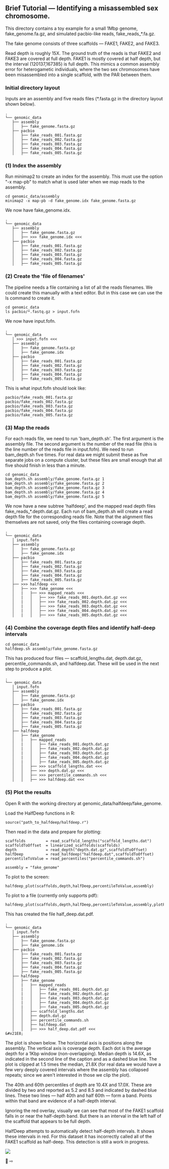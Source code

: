 ## Brief Tutorial &mdash; Identifying a misassembled sex chromosome.

This directory contains a toy example for a small 1Mbp genome,
fake_genome.fa.gz, and simulated pacbio-like reads, fake_reads_*.fa.gz.

The fake genome consists of three scaffolds &mdash; FAKE1, FAKE2, and FAKE3.

Read depth is roughly 15X. The ground truth of the reads is that FAKE2 and
FAKE3 are covered at full depth. FAKE1 is mostly covered at half depth, but the
interval (120137,167385) is full depth. This mimics a common assembly error for
heterogametic individuals, where the two sex chromosomes have been misassembled
into a single scaffold, with the PAR between them.

### Initial directory layout

Inputs are an assembly and five reads files (*.fasta.gz in the directory
layout shown below).

```
.
└── genomic_data
   ├── assembly
   │   ├── fake_genome.fasta.gz
   ├── pacbio
   │   ├── fake_reads_001.fasta.gz
   │   ├── fake_reads_002.fasta.gz
   │   ├── fake_reads_003.fasta.gz
   │   ├── fake_reads_004.fasta.gz
   │   ├── fake_reads_005.fasta.gz
```

### (1) Index the assembly

Run minimap2 to create an index for the assembly. This must use the option
"-x map-pb" to match what is used later when we map reads to the assembly. 

```
cd genomic_data/assembly
minimap2 -x map-pb -d fake_genome.idx fake_genome.fasta.gz
```

We now have fake_genome.idx.

```
.
└── genomic_data
   ├── assembly
   │   ├── fake_genome.fasta.gz
   │   ├── >>> fake_genome.idx <<<
   ├── pacbio
   │   ├── fake_reads_001.fasta.gz
   │   ├── fake_reads_002.fasta.gz
   │   ├── fake_reads_003.fasta.gz
   │   ├── fake_reads_004.fasta.gz
   │   ├── fake_reads_005.fasta.gz
```

### (2) Create the 'file of filenames'

The pipeline needs a file containing a list of all the reads filenames. We
could create this manually with a text editor. But in this case we can use the
ls command to create it.

```
cd genomic_data
ls pacbio/*.fastq.gz > input.fofn
```

We now have input.fofn.

```
.
└── genomic_data
   │ >>> input.fofn <<<
   ├── assembly
   │   ├── fake_genome.fasta.gz
   │   ├── fake_genome.idx
   ├── pacbio
   │   ├── fake_reads_001.fasta.gz
   │   ├── fake_reads_002.fasta.gz
   │   ├── fake_reads_003.fasta.gz
   │   ├── fake_reads_004.fasta.gz
   │   ├── fake_reads_005.fasta.gz
```

This is what input.fofn should look like:

```
pacbio/fake_reads_001.fasta.gz
pacbio/fake_reads_002.fasta.gz
pacbio/fake_reads_003.fasta.gz
pacbio/fake_reads_004.fasta.gz
pacbio/fake_reads_005.fasta.gz
```

### (3) Map the reads

For each reads file, we need to run 'bam_depth.sh'. The first argument is the
assembly file. The second argument is the number of the read file (this is the
line number of the reads file in input.fofn). We need to run bam_depth.sh five
times. For real data we might submit these as five separate jobs on a compute
cluster, but these files are small enough that all five should finish in less
than a minute.

```
cd genomic_data
bam_depth.sh assembly/fake_genome.fasta.gz 1
bam_depth.sh assembly/fake_genome.fasta.gz 2
bam_depth.sh assembly/fake_genome.fasta.gz 3
bam_depth.sh assembly/fake_genome.fasta.gz 4
bam_depth.sh assembly/fake_genome.fasta.gz 5
```

We now have a new subtree 'halfdeep', and the mapped read depth files
fake_reads_*.depth.dat.gz. Each run of bam_depth.sh will create a read depth
file for the corresponding reads file. Note that the alignment files themselves
are not saved, only the files containing coverage depth.

```
.
└── genomic_data
   │ input.fofn
   ├── assembly
   │   ├── fake_genome.fasta.gz
   │   ├── fake_genome.idx
   ├── pacbio
   │   ├── fake_reads_001.fasta.gz
   │   ├── fake_reads_002.fasta.gz
   │   ├── fake_reads_003.fasta.gz
   │   ├── fake_reads_004.fasta.gz
   │   ├── fake_reads_005.fasta.gz
   ├── >>> halfdeep <<<
   │   ├── >>> fake_genome <<<
   │   |   ├── >>> mapped_reads <<<
   │   |   │   ├── >>> fake_reads_001.depth.dat.gz <<<
   │   |   │   ├── >>> fake_reads_002.depth.dat.gz <<<
   │   |   │   ├── >>> fake_reads_003.depth.dat.gz <<<
   │   |   │   ├── >>> fake_reads_004.depth.dat.gz <<<
   │   |   │   ├── >>> fake_reads_005.depth.dat.gz <<<
```

### (4) Combine the coverage depth files and identify half-deep intervals

```
cd genomic_data
halfdeep.sh assembly/fake_genome.fasta.gz
```

This has produced four files &mdash; scaffold_lengths.dat, depth.dat.gz,
percentile_commands.sh, and halfdeep.dat. These will be used in the next step
to produce a plot.

```
.
└── genomic_data
   │ input.fofn
   ├── assembly
   │   ├── fake_genome.fasta.gz
   │   ├── fake_genome.idx
   ├── pacbio
   │   ├── fake_reads_001.fasta.gz
   │   ├── fake_reads_002.fasta.gz
   │   ├── fake_reads_003.fasta.gz
   │   ├── fake_reads_004.fasta.gz
   │   ├── fake_reads_005.fasta.gz
   ├── halfdeep
   │   ├── fake_genome
   │   |   ├── mapped_reads
   │   |   │   ├── fake_reads_001.depth.dat.gz
   │   |   │   ├── fake_reads_002.depth.dat.gz
   │   |   │   ├── fake_reads_003.depth.dat.gz
   │   |   │   ├── fake_reads_004.depth.dat.gz
   │   |   │   ├── fake_reads_005.depth.dat.gz
   │   │   ├── >>> scaffold_lengths.dat <<<
   │   │   ├── >>> depth.dat.gz <<<
   │   │   ├── >>> percentile_commands.sh <<<
   │   │   ├── >>> halfdeep.dat <<<
```

### (5) Plot the results

Open R with the working directory at genomic_data/halfdeep/fake_genome.

Load the HalfDeep functions in R:
```
source("path_to_halfdeep/halfdeep.r")
```

Then read in the data and prepare for plotting:
```
scaffolds         = read_scaffold_lengths("scaffold_lengths.dat")
scaffoldToOffset  = linearized_scaffolds(scaffolds)
depth             = read_depth("depth.dat.gz",scaffoldToOffset)
halfDeep          = read_halfdeep("halfdeep.dat",scaffoldToOffset)
percentileToValue = read_percentiles("percentile_commands.sh")

assembly = "fake_genome"
```

To plot to the screen:
```
halfdeep_plot(scaffolds,depth,halfDeep,percentileToValue,assembly)
```

To plot to a file (currently only supports pdf):
```
halfdeep_plot(scaffolds,depth,halfDeep,percentileToValue,assembly,plotFilename="half_deep.dat.pdf")
```

This has created the file half_deep.dat.pdf.

```
.
└── genomic_data
   │ input.fofn
   ├── assembly
   │   ├── fake_genome.fasta.gz
   │   ├── fake_genome.idx
   ├── pacbio
   │   ├── fake_reads_001.fasta.gz
   │   ├── fake_reads_002.fasta.gz
   │   ├── fake_reads_003.fasta.gz
   │   ├── fake_reads_004.fasta.gz
   │   ├── fake_reads_005.fasta.gz
   ├── halfdeep
   │   ├── fake_genome
   │   |   ├── mapped_reads
   │   |   │   ├── fake_reads_001.depth.dat.gz
   │   |   │   ├── fake_reads_002.depth.dat.gz
   │   |   │   ├── fake_reads_003.depth.dat.gz
   │   |   │   ├── fake_reads_004.depth.dat.gz
   │   |   │   ├── fake_reads_005.depth.dat.gz
   │   │   ├── scaffold_lengths.dat
   │   │   ├── depth.dat.gz
   │   │   ├── percentile_commands.sh
   │   │   ├── halfdeep.dat
   │   │   ├── >>> half_deep.dat.pdf <<<
&#x21E8;
```

The plot is shown below. The horizontal axis is positions along the assembly.
The vertical axis is coverage depth. Each dot is the average depth for a 1Kbp
window (non-overlapping). Median depth is 14.6X, as indicated in the second
line of the caption and as a dashed blue line. The plot is clipped at 1.5 times
the median, 21.8X (for real data we would have a few very deeply covered
intervals where the assembly has collapsed repeats; since we aren't interested
in those we clip the plot).

The 40th and 60th percentiles of depth are 10.4X and 17.0X. These are divided
by two and reported as 5.2 and 8.5 and indicated by dashed blue lines. These
two lines &mdash; half 40th and half 60th &mdash; form a band. Points within
that band are evidence of a half-depth interval.

Ignoring the red overlay, visually we can see that most of the FAKE1 scaffold
falls in or near the half-depth band. But there is an interval in the left half
of the scaffold that appears to be full depth.

HalfDeep attempts to automatically detect half-depth intervals. It shows these
intervals in red. For this dataset it has incorrectly called all of the FAKE1
scaffold as half-deep. This detection is still a  work in progress.

<img src="https://github.com/makovalab-psu/HalfDeep/blob/master/example/genomic_data/halfdeep/fake_genome/half_deep.dat.jpg?raw=true">

&#x1F534;
&#x21E8;
